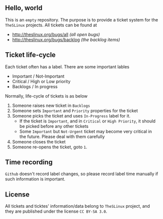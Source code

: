 ## Hello, world

This is an `empty` repository. The purpose is to provide a ticket system
for the `TheSLinux` projects. All tickets can be found at

* http://theslinux.org/bugs/all _(all open bugs)_
* http://theslinux.org/bugs/backlog _(the backlog items)_

## Ticket life-cycle

Each ticket often has a label. There are some important lables

* Important / Not-Important
* Critical / High or Low priority
* Backlogs / In progress

Normally, life-cycle of tickets is as below

1. Someone raises new ticket in `Backlogs`
2. Someone sets `Important` and `Priority` properties for the ticket
3. Someone picks the ticket and uses `In-Progress` label for it.
    * If the ticket is `Important`, and in `Critical` or `High Priority`,
      it should be picked before any other tickets
    * Some `Important` but `Not-Urgent` ticket may become very critical
      in the future. Please deal with them carefully
4. Someone closes the ticket
5. Someone re-opens the ticket, goto `1`.

## Time recording

`Github` doesn't record label changes, so please record label time
manually if such information is important.

## License

All tickets and ticktes' information/data belong to `TheSLinux` project,
and they are published under the license `CC BY-SA 3.0`.
